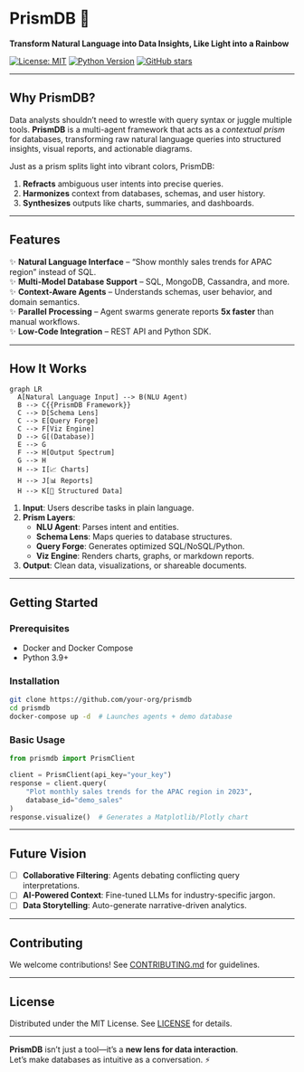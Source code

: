# PrismDB 🌈

**Transform Natural Language into Data Insights, Like Light into a Rainbow**

[![License: MIT](https://img.shields.io/badge/License-MIT-blue.svg)](https://opensource.org/licenses/MIT)
[![Python Version](https://img.shields.io/badge/Python-3.9%2B-blue)](https://www.python.org/)
[![GitHub stars](https://img.shields.io/github/stars/nexiouscaliver/Prism-DB?style=social)](https://github.com/nexiouscaliver/Prism-DB)

---

## **Why PrismDB?**  
Data analysts shouldn’t need to wrestle with query syntax or juggle multiple tools. **PrismDB** is a multi-agent framework that acts as a *contextual prism* for databases, transforming raw natural language queries into structured insights, visual reports, and actionable diagrams.  

Just as a prism splits light into vibrant colors, PrismDB:  
1. **Refracts** ambiguous user intents into precise queries.  
2. **Harmonizes** context from databases, schemas, and user history.  
3. **Synthesizes** outputs like charts, summaries, and dashboards.  

---

## **Features**  
✨ **Natural Language Interface** – “Show monthly sales trends for APAC region” instead of SQL.  
✨ **Multi-Model Database Support** – SQL, MongoDB, Cassandra, and more.  
✨ **Context-Aware Agents** – Understands schemas, user behavior, and domain semantics.  
✨ **Parallel Processing** – Agent swarms generate reports **5x faster** than manual workflows.  
✨ **Low-Code Integration** – REST API and Python SDK.  

---

## **How It Works**  
```mermaid
graph LR
  A[Natural Language Input] --> B(NLU Agent)
  B --> C{{PrismDB Framework}}
  C --> D[Schema Lens]
  C --> E[Query Forge]
  C --> F[Viz Engine]
  D --> G[(Database)]
  E --> G
  F --> H[Output Spectrum]
  G --> H
  H --> I[📈 Charts]
  H --> J[📊 Reports]
  H --> K[📂 Structured Data]
```

1. **Input**: Users describe tasks in plain language.  
2. **Prism Layers**:  
   - **NLU Agent**: Parses intent and entities.  
   - **Schema Lens**: Maps queries to database structures.  
   - **Query Forge**: Generates optimized SQL/NoSQL/Python.  
   - **Viz Engine**: Renders charts, graphs, or markdown reports.  
3. **Output**: Clean data, visualizations, or shareable documents.  

---

## **Getting Started**  

### Prerequisites  
- Docker and Docker Compose  
- Python 3.9+  

### Installation  
```bash
git clone https://github.com/your-org/prismdb  
cd prismdb  
docker-compose up -d  # Launches agents + demo database
```

### Basic Usage  
```python
from prismdb import PrismClient

client = PrismClient(api_key="your_key")
response = client.query(
    "Plot monthly sales trends for the APAC region in 2023",
    database_id="demo_sales"
)
response.visualize()  # Generates a Matplotlib/Plotly chart
```

---

## **Future Vision**  
- [ ] **Collaborative Filtering**: Agents debating conflicting query interpretations.  
- [ ] **AI-Powered Context**: Fine-tuned LLMs for industry-specific jargon.  
- [ ] **Data Storytelling**: Auto-generate narrative-driven analytics.  

---

## **Contributing**  
We welcome contributions! See [CONTRIBUTING.md](CONTRIBUTING.md) for guidelines.  

---

## **License**  
Distributed under the MIT License. See [LICENSE](LICENSE) for details.  

---

**PrismDB** isn’t just a tool—it’s a **new lens for data interaction**.  
Let’s make databases as intuitive as a conversation. ⚡️  

